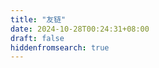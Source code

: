 ```yaml
---
title: "友链"
date: 2024-10-28T00:24:31+08:00
draft: false
hiddenfromsearch: true
---
```


<div class="linkpage"><ul id="friendsList"></ul></div>

<script type="text/javascript">
var myFriends = [
    ["https://www.cnpatrickstar.com/", "https://www.cnpatrickstar.com/images/avatar.jpg", "Patrick Star - 学长", "派大星的石头屋"], 
    ["https://www.f1nley.xyz/", "https://avatars.githubusercontent.com/u/32237950?v=4", "Finley Ge - 学长", "Keep learning, coding, thinking."], 
    ["https://gggaaalleeee.top/", "https://gggaaalleeee.top/image/avatar.jpg", "gggaaallleee - 学长", "阳和启蛰，天雨流芳。"], 
    ["https://www.lonesome.cn/", "https://www.lonesome.cn/assets/avatar.png", "Ximo - 同学", "惜寞的无人小间"], 
    ["https://blog.bluebird.icu/", "https://blog.bluebird.icu/config/head.jpg", "青鸟 - 同学", "青鸟のBlog"], 
    ["https://ljw030710.github.io/", "https://avatars.githubusercontent.com/u/115199222?v=4", "iolzyy - 同学", "人生如一片静水，唯有内心澄澈，方能映照出真正的天地。"],
    ["https://blog.liip.fun/", "https://blog.liip.fun/avatar.jpg", "离谱 - 学弟", "离谱的blog"],
];

// 以下为核心功能内容，修改前请确保理解您的行为内容与可能造成的结果
var  targetList = document.getElementById("friendsList");
while (myFriends.length > 0) {
    var rndNum = 0;
    var friendNode = document.createElement("li");
    var friend_link = document.createElement("a"), 
        friend_img = document.createElement("img"), 
        friend_name = document.createElement("h4"), 
        friend_about = document.createElement("p")
    ;
    friend_link.target = "_blank";
    friend_link.href = myFriends[rndNum][0];
    friend_img.src=myFriends[rndNum][1];
    friend_name.innerText = myFriends[rndNum][2];
    friend_about.innerText = myFriends[rndNum][3];
    friend_link.appendChild(friend_img);
    friend_link.appendChild(friend_name);
    friend_link.appendChild(friend_about);
    friendNode.appendChild(friend_link);
    targetList.appendChild(friendNode);
    myFriends.splice(rndNum, 1);
}
</script>

<style>

.linkpage ul {
    color: rgba(255,255,255,.15)
}

.linkpage ul:after {
    content: " ";
    clear: both;
    display: block
}

.linkpage li {
    float: left;
    width: 48%;
    position: relative;
    -webkit-transition: .3s ease-out;
    transition: .3s ease-out;
    border-radius: 5px;
    line-height: 1.3;
    height: 90px;
    display: block
}

[data-theme='dark'] .linkpage h4 {
    color: #dddddd;
}

.linkpage h3 {
    margin: 15px -25px;
    padding: 0 25px;
    border-left: 5px solid #51aded;
    background-color: #f7f7f7;
    font-size: 25px;
    line-height: 40px
}

.linkpage li:hover {
    background: rgba(230,244,250,.5);
    cursor: pointer
}

.linkpage li a {
    padding: 0 10px 0 90px
}

.linkpage li a img {
    width: 60px;
    height: 60px;
    border-radius: 50%;
    position: absolute;
    top: 15px;
    left: 15px;
    cursor: pointer;
    margin: auto;
    border: none
}

.linkpage li a h4 {
    color: #333;
    font-size: 18px;
    margin: 0 0 7px;
    padding-left: 90px
}

.linkpage li a h4:hover {
    color: #51aded
}

.linkpage li a h4, .linkpage li a p {
    cursor: pointer;
    white-space: nowrap;
    text-overflow: ellipsis;
    overflow: hidden;
    line-height: 1.4;
    margin: 0 !important;
}

.linkpage li a p {
    font-size: 12px;
    color: #999;
    padding-left: 90px
}

@media(max-width: 460px) {
    .linkpage li {
        width:97%
    }

    .linkpage ul {
        padding-left: 5px
    }
}

</style>